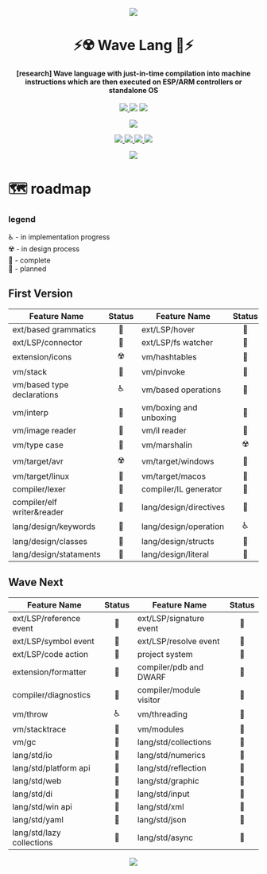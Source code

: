 <!-- Logo -->
<p align="center">
  <a href="#">
    <img src="https://user-images.githubusercontent.com/13326808/118315186-dba9dc80-b4fd-11eb-8d2f-32e8313ba6a7.png">
  </a>
</p>

<!-- Name -->
<h1 align="center">
 ⚡️☢️ Wave Lang 🌊⚡️
</h1>
<!-- desc -->
<h4 align="center">
  [research] Wave language with just-in-time compilation into machine instructions which are then executed on ESP/ARM controllers or standalone OS
</h4>

<!-- classic badges -->
<p align="center">
  <a href="#">
    <img src="http://img.shields.io/:license-MIT-blue.svg">
  </a>
<a href="https://app.fossa.com/projects/git%2Bgithub.com%2F0xF6%2Fwave_lang?ref=badge_small" alt="FOSSA Status"><img src="https://app.fossa.com/api/projects/git%2Bgithub.com%2F0xF6%2Fwave_lang.svg?type=small"/></a>
  <a href="https://github.com/0xF6/wave_lang/releases">
    <img src="https://img.shields.io/github/release/0xF6/wave_lang.svg?logo=github&style=flat">
  </a>
</p>

<!-- popup badges -->
<p align="center">
  <a href="https://t.me/ivysola">
    <img src="https://img.shields.io/badge/Ask%20Me-Anything-1f425f.svg?style=popout-square&logo=telegram">
  </a>
</p>

<!-- big badges -->
<p align="center">
  <a href="#">
    <img src="https://forthebadge.com/images/badges/0-percent-optimized.svg">
    <img src="https://forthebadge.com/images/badges/ctrl-c-ctrl-v.svg">
    <img src="https://forthebadge.com/images/badges/kinda-sfw.svg">
    <img src="https://forthebadge.com/images/badges/powered-by-black-magic.svg">
  </a>
</p>
<p align="center">
  <a href="#">
    <img src="https://forthebadge.com/images/badges/works-on-my-machine.svg">
  </a>
</p>


# 🗺 roadmap

### legend
♿️ - in implementation progress   
☢️ - in design process    
💚 - complete   
🚬 - planned


## First Version
|         Feature Name       | Status  |         Feature Name       | Status  |
|----------------------------|:-------:|----------------------------|:-------:|
| ext/based grammatics       |    💚   | ext/LSP/hover              |    🚬   |
| ext/LSP/connector          |    💚   | ext/LSP/fs watcher         |    💚   |
| extension/icons            |    ☢️   | vm/hashtables              |    💚   |
| vm/stack                   |    💚   | vm/pinvoke                 |    💚   |
| vm/based type declarations |    ♿️   | vm/based operations        |    💚   |
| vm/interp                  |    💚   | vm/boxing and unboxing     |    💚   |
| vm/image reader            |    💚   | vm/il reader               |    💚   |
| vm/type case               |    💚   | vm/marshalin               |    ☢️   |
| vm/target/avr              |    ☢️   | vm/target/windows          |    💚   |
| vm/target/linux            |    🚬   | vm/target/macos            |    🚬   |
| compiler/lexer             |    💚   | compiler/IL generator      |    💚   |
| compiler/elf writer&reader |    💚   | lang/design/directives     |    💚   |
| lang/design/keywords       |    💚   | lang/design/operation      |    ♿️   |
| lang/design/classes        |    💚   | lang/design/structs        |    💚   |
| lang/design/stataments     |    💚   | lang/design/literal        |    💚   |



## Wave Next

|         Feature Name       | Status  |         Feature Name       | Status  |
|----------------------------|:-------:|----------------------------|:-------:|
| ext/LSP/reference event    |    🚬   | ext/LSP/signature event    |    🚬   |
| ext/LSP/symbol event       |    🚬   | ext/LSP/resolve event      |    🚬   |
| ext/LSP/code action        |    🚬   | project system             |    💚   |
| extension/formatter        |    🚬   | compiler/pdb and DWARF     |    🚬   |
| compiler/diagnostics       |    🚬   | compiler/module visitor    |    💚   |
| vm/throw                   |    ♿️   | vm/threading               |    🚬   |
| vm/stacktrace              |    💚   | vm/modules                 |    💚   |
| vm/gc                      |    🚬   | lang/std/collections       |    🚬   |
| lang/std/io                |    🚬   | lang/std/numerics          |    🚬   |
| lang/std/platform api      |    🚬   | lang/std/reflection        |    🚬   |
| lang/std/web               |    🚬   | lang/std/graphic           |    🚬   |
| lang/std/di                |    🚬   | lang/std/input             |    🚬   |
| lang/std/win api           |    🚬   | lang/std/xml               |    🚬   |
| lang/std/yaml              |    🚬   | lang/std/json              |    🚬   |
| lang/std/lazy collections  |    🚬   | lang/std/async             |    🚬   |



<p align="center">
   <a href="https://ko-fi.com/P5P7YFY5">
    <img src="https://www.ko-fi.com/img/githubbutton_sm.svg">
  </a>
</p>
